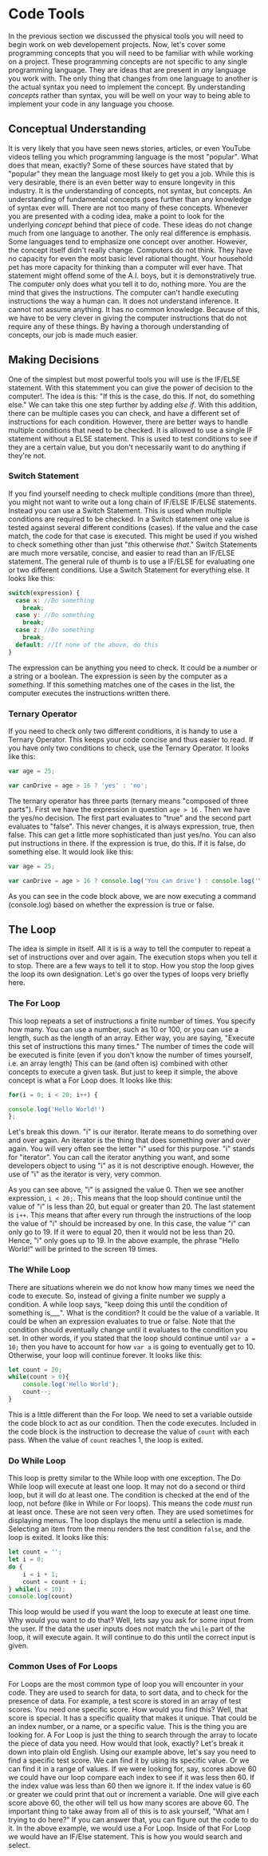 # Code Tools

In the previous section we discussed the physical tools you will need to begin work on web developement projects.
Now, let's cover some programming concepts that you will need to be familiar with while working on a project.
These programming concepts are not specific to any single programming language.
They are ideas that are present in *any* language you work with.
The only thing that changes from one language to another is the actual syntax you need to implement the concept.
By understanding *concepts* rather than syntax, you will be well on your way to being able to implement your code
in any language you choose.

## Conceptual Understanding

It is very likely that you have seen news stories, articles,
or even YouTube videos telling you which programming language is the most "popular".  What does that mean, exactly?
Some of these sources have stated that by "popular" they mean the language most likely to get you a job. While this is very
desirable, there is an even better way to ensure longevity in this industry. It is the understanding of concepts, not syntax,
but concepts. An understanding of fundamental concepts goes further than any knowledge of syntax ever will.
There are not too many of these concepts. Whenever you are presented with a coding idea, make a point to look for the
underlying *concept* behind that piece of code. These ideas do not change much from one language to another.
The only real difference is emphasis. Some languages tend to emphasize one concept over another. However, the concept itself
didn't really change. Computers do not think. They have no capacity for even the most basic level rational thought.
Your household pet has more capacity for thinking than a computer will ever have.
That statement might offend some of the A.I. boys, but it is demonstratively true.
The computer only does what you tell it to
do, nothing more. You are the mind that gives the instructions.
The computer can't handle executing instructions the way a
human can. It does not understand inference. It cannot not assume anything.
It has no common knowledge. Because of this,
we have to be very clever in giving the computer
instructions that do not require any of these things.
By having a thorough understanding of concepts, our job is made much easier.

## Making Decisions

One of the simplest but most powerful tools you will use is the IF/ELSE statement.
With this statemment you can give the power of decision to the computer!. The idea is this:
"If this is the case, do this. If not, do something else." We can take this one step further by adding *else if*.
With this addition, there can be multiple cases you can check, and have a different set of instructions for each condition.
However, there are better ways to handle multiple conditions that need to be checked.
It is allowed to use a single IF statement without a ELSE statement. This is used to test
conditions to see if they are a certain value, but you don't necessarily want to do anything if they're not.

### Switch Statement

If you find yourself needing to check
multiple conditions (more than three), you might not want to write out a long chain of
IF/ELSE IF/ELSE statements.
Instead you can use a Switch Statement. This is used when multiple conditions are required to be checked.
In a Switch statement one value is tested against several different conditions (cases). If the value and the case match,
the code for that case is executed.
This might be used if you wished to check something other than just "*this* otherwise *that*."
Switch Statements are much more versatile, concise, and easier to read than an IF/ELSE statement.
The general rule of thumb is to use a IF/ELSE for evaluating one or two different conditions.
Use a Switch Statement for everything else. It looks like this:

```javascript
switch(expression) {
  case x: //Do something
    break;
  case y: //Do something
    break;
  case z: //Do something
    break;
  default: //If none of the above, do this
}
```

The expression can be anything you need to check. It could be a number or a string or a boolean. The expression is seen by
the computer as a *something*. If this something matches one of the cases in the list,
the computer executes the instructions written there.

### Ternary Operator

If you need to check only two different conditions, it is handy to use a Ternary Operator.
This keeps your code concise and thus easier to read.
If you have only two conditions to check, use the Ternary Operator. It looks like this:

```javascript
var age = 25;

var canDrive = age > 16 ? 'yes' : 'no';
```

The ternary operator has three parts (ternary means "composed of three parts").
First we have the expression in question `age > 16` . Then we have the yes/no decision.
The first part evaluates to "true" and the second part evaluates to "false".
This never changes, it is always expression, true, then false. This can get a little more sophisticated than just yes/no.
You can also put instructions in there. If the expression is true, do this. If it is false, do something else.
It would look like this:

```javascript
var age = 25;

var canDrive = age > 16 ? console.log('You can drive') : console.log('You cannot drive');
```

As you can see in the code block above, we are now executing a command (console.log)
based on whether the expression is true or false.

## The Loop

The idea is simple in itself. All it is is a way to tell the
computer to repeat a set of instructions over and over again.
The execution stops when you tell it to stop. There are a few ways to tell it to stop.
How you stop the loop gives the loop its own designation. Let's go over the types of loops very briefly here.

### The For Loop

This loop repeats a set of instructions a finite number of times. You specify how many. You can use a number,
such as 10 or 100, or you can use a length,
such as the length of an array.
Either way, you are saying, "Execute this set of instructions this many times."
The number of times the code will be executed is finite
(even if you don't know the number of times yourself, i.e. an array length)
This can be (and often is) combined with other concepts to execute a given task.
But just to keep it simple, the above concept is what a For Loop does. It looks like this:

```javascript
for(i = 0; i < 20; i++) {

console.log('Hello World!')
};
```

Let's break this down. "i" is our iterator. Iterate means to do something over and over again. An iterator is the thing that
does something over and over again. You will very often see the letter "i" used for this purpose. "i" stands for "iterator".
You can call the iterator anything you want, and some developers object to using "i" as it is not descriptive enough.
However, the use of "i" as the iterator is very, very common.

As you can see above, "i" is assigned the value 0. Then we see another expression, `i < 20;`. This means that the loop should
continue until the value of "i" is less than 20, but equal or greater than 20. The last statement is `i++`.
This means that after every run through the instructions of the loop the value of "i" should be increased by one.
In this case, the value "i" can only go to 19. If it were to equal 20, then it would not be less than 20.
Hence, "i" only goes up to 19. In the above example, the phrase "Hello World!" will be printed to the screen 19 times.

### The While Loop

There are situations wherein we do not know how many times we need the code to execute.
So, instead of giving a finite number we supply a condition.
A while loop says, "keep doing this until the condition of something is___".
What is the condition? It could be the value of a variable. It could be when an expression evaluates to true or false.
Note that the condition should eventually change until it evaluates to the condition you set. In other words,
if you stated that the loop should continue until `var a = 10;` then you have to account for how `var a` is going to eventually
get to 10. Otherwise, your loop will continue forever. It looks like this:

```javascript
let count = 20;
while(count > 0){
    console.log('Hello World');
    count--;
}
```

This is a little different than the For loop. We need to set a variable outside the code block to act as our condition.
Then the code executes. Included in the code block is the instruction to decrease the value of `count` with each pass.
When the value of `count` reaches 1, the loop is exited.

### Do While Loop

This loop is pretty similar to the While loop with one exception. The Do While loop will execute at least one loop.
It may not do a second or third loop, but it will do at least one. The condition is checked at the end of the loop,
not before (like in While or For loops). This means the code *must* run at least once. These are not seen very often.
They are used sometimes for displaying menus.
The loop displays the menu until a selection is made.
Selecting an item from the menu renders the test condition `false`,
and the loop is exited. It looks like this:

```javascript
let count = '';
let i = 0;
do {
    i = i + 1;
    count = count + i;
} while(i < 10);
console.log(count)
```

This loop would be used if you want the loop to execute at least one time.
Why would you want to do that? Well, lets say you ask for some input from the user.
If the data the user inputs does not match the `while` part of the loop, it will execute again.
It will continue to do this until the correct input is given.

### Common Uses of For Loops

For Loops are the most common type of loop you will encounter in your code. They are used to search for data, to sort data,
and to check for the presence of data.
For example, a test score is stored in an array of test scores.
You need one specific score. How would you find this?
Well, that score is special.
It has a specific quality that makes it unique.
That could be an index number, or a name, or a specific value.
This is the thing you are looking for. A For Loop is just the
thing to search through the array to locate the piece of data you need. How would that look, exactly?
Let's break it down into plain old English. Using our example above, let's say you need to find a specific test score.
We can find it by using its specific value. Or we can find it in a range of values.
If we were looking for, say, scores above 60 we could have our loop compare each index to see if it was less then 60.
If the index value was less than 60 then we ignore it.
If the index value is 60 or greater we could print that out or increment a variable.
One will give each score above 60, the other will tell us how many scores are above 60.
The important thing to take away from all of this is to ask yourself, "What am I trying to do here?"
If you can answer that, you can figure out the code to do it.
In the above example, we would use a For Loop. Inside of that For Loop we would have an IF/Else statement.
This is how you would search and select.
